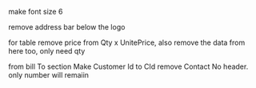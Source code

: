 make font size 6

remove address bar below the logo

for table remove price from Qty x UnitePrice, also remove the data from here too, only need qty

from bill To section
Make Customer Id to CId
remove Contact No header. only number will remaiin

